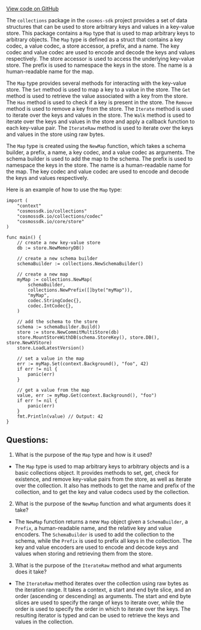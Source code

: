 [View code on GitHub](https://github.com/cosmos/cosmos-sdk/blob/main/collections/map.go)

The `collections` package in the `cosmos-sdk` project provides a set of data structures that can be used to store arbitrary keys and values in a key-value store. This package contains a `Map` type that is used to map arbitrary keys to arbitrary objects. The `Map` type is defined as a struct that contains a key codec, a value codec, a store accessor, a prefix, and a name. The key codec and value codec are used to encode and decode the keys and values respectively. The store accessor is used to access the underlying key-value store. The prefix is used to namespace the keys in the store. The name is a human-readable name for the map.

The `Map` type provides several methods for interacting with the key-value store. The `Set` method is used to map a key to a value in the store. The `Get` method is used to retrieve the value associated with a key from the store. The `Has` method is used to check if a key is present in the store. The `Remove` method is used to remove a key from the store. The `Iterate` method is used to iterate over the keys and values in the store. The `Walk` method is used to iterate over the keys and values in the store and apply a callback function to each key-value pair. The `IterateRaw` method is used to iterate over the keys and values in the store using raw bytes.

The `Map` type is created using the `NewMap` function, which takes a schema builder, a prefix, a name, a key codec, and a value codec as arguments. The schema builder is used to add the map to the schema. The prefix is used to namespace the keys in the store. The name is a human-readable name for the map. The key codec and value codec are used to encode and decode the keys and values respectively.

Here is an example of how to use the `Map` type:

```
import (
    "context"
    "cosmossdk.io/collections"
    "cosmossdk.io/collections/codec"
    "cosmossdk.io/core/store"
)

func main() {
    // create a new key-value store
    db := store.NewMemoryDB()

    // create a new schema builder
    schemaBuilder := collections.NewSchemaBuilder()

    // create a new map
    myMap := collections.NewMap(
        schemaBuilder,
        collections.NewPrefix([]byte("myMap")),
        "myMap",
        codec.StringCodec{},
        codec.IntCodec{},
    )

    // add the schema to the store
    schema := schemaBuilder.Build()
    store := store.NewCommitMultiStore(db)
    store.MountStoreWithDB(schema.StoreKey(), store.DB(), store.NewKVStore)
    store.LoadLatestVersion()

    // set a value in the map
    err := myMap.Set(context.Background(), "foo", 42)
    if err != nil {
        panic(err)
    }

    // get a value from the map
    value, err := myMap.Get(context.Background(), "foo")
    if err != nil {
        panic(err)
    }
    fmt.Println(value) // Output: 42
}
```
## Questions: 
 1. What is the purpose of the `Map` type and how is it used?
- The `Map` type is used to map arbitrary keys to arbitrary objects and is a basic collections object. It provides methods to set, get, check for existence, and remove key-value pairs from the store, as well as iterate over the collection. It also has methods to get the name and prefix of the collection, and to get the key and value codecs used by the collection.

2. What is the purpose of the `NewMap` function and what arguments does it take?
- The `NewMap` function returns a new `Map` object given a `SchemaBuilder`, a `Prefix`, a human-readable name, and the relative key and value encoders. The `SchemaBuilder` is used to add the collection to the schema, while the `Prefix` is used to prefix all keys in the collection. The key and value encoders are used to encode and decode keys and values when storing and retrieving them from the store.

3. What is the purpose of the `IterateRaw` method and what arguments does it take?
- The `IterateRaw` method iterates over the collection using raw bytes as the iteration range. It takes a context, a start and end byte slice, and an order (ascending or descending) as arguments. The start and end byte slices are used to specify the range of keys to iterate over, while the order is used to specify the order in which to iterate over the keys. The resulting iterator is typed and can be used to retrieve the keys and values in the collection.